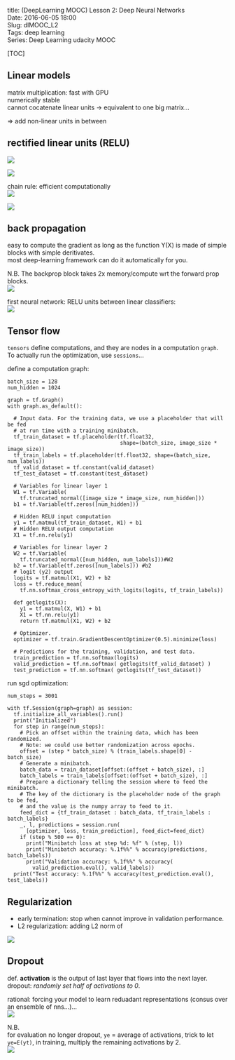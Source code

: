 title: (DeepLearning MOOC) Lesson 2: Deep Neural Networks          
Date: 2016-06-05 18:00     
Slug: dlMOOC_L2      
Tags: deep learning   
Series: Deep Learning udacity MOOC
 
[TOC]
  
  
Linear models  
-------------  
matrix multiplication: fast with GPU  
numerically stable  
cannot cocatenate linear units → equivalent to one big matrix...  
  
⇒ add non-linear units in between   
  
  
rectified linear units (RELU)  
-----------------------------  
![](../images/dlMOOC_L2/pasted_image.png)  
  
![](../images/dlMOOC_L2/pasted_image002.png)  
  
chain rule: efficient computationally  
![](../images/dlMOOC_L2/pasted_image003.png)  
  
![](../images/dlMOOC_L2/pasted_image004.png)  
  
back propagation  
----------------  
easy to compute the gradient as long as the function Y(X) is made of simple blocks with simple deritivates.   
most deep-learning framework can do it automatically for you.   
  
N.B. The backprop block takes 2x memory/compute wrt the forward prop blocks.   
![](../images/dlMOOC_L2/pasted_image005.png)  
  
first neural network: RELU units between linear classifiers:   
![](../images/dlMOOC_L2/pasted_image001.png)  
  
Tensor flow  
-----------  
``tensors`` define computations, and they are nodes in a computation ``graph``.   
To actually run the optimization, use ``sessions``...  
  
define a computation graph:   
  
	batch_size = 128  
	num_hidden = 1024  
	  
	graph = tf.Graph()  
	with graph.as_default():  
	  
	  # Input data. For the training data, we use a placeholder that will be fed  
	  # at run time with a training minibatch.  
	  tf_train_dataset = tf.placeholder(tf.float32,  
										shape=(batch_size, image_size * image_size))  
	  tf_train_labels = tf.placeholder(tf.float32, shape=(batch_size, num_labels))  
	  tf_valid_dataset = tf.constant(valid_dataset)  
	  tf_test_dataset = tf.constant(test_dataset)  
	    
	  # Variables for linear layer 1  
	  W1 = tf.Variable(  
		tf.truncated_normal([image_size * image_size, num_hidden]))  
	  b1 = tf.Variable(tf.zeros([num_hidden]))  
	    
	  # Hidden RELU input computation  
	  y1 = tf.matmul(tf_train_dataset, W1) + b1  
	  # Hidden RELU output computation  
	  X1 = tf.nn.relu(y1)   
	  
	  # Variables for linear layer 2  
	  W2 = tf.Variable(  
		tf.truncated_normal([num_hidden, num_labels]))#W2  
	  b2 = tf.Variable(tf.zeros([num_labels])) #b2  
	  # logit (y2) output  
	  logits = tf.matmul(X1, W2) + b2  
	  loss = tf.reduce_mean(  
		tf.nn.softmax_cross_entropy_with_logits(logits, tf_train_labels))  
	    
	  def getlogits(X):  
		y1 = tf.matmul(X, W1) + b1  
		X1 = tf.nn.relu(y1)  
		return tf.matmul(X1, W2) + b2  
	  
	  # Optimizer.  
	  optimizer = tf.train.GradientDescentOptimizer(0.5).minimize(loss)  
	    
	  # Predictions for the training, validation, and test data.  
	  train_prediction = tf.nn.softmax(logits)  
	  valid_prediction = tf.nn.softmax( getlogits(tf_valid_dataset) )  
	  test_prediction = tf.nn.softmax( getlogits(tf_test_dataset))  
  
run sgd optimization:   
  
	num_steps = 3001  
	  
	with tf.Session(graph=graph) as session:  
	  tf.initialize_all_variables().run()  
	  print("Initialized")  
	  for step in range(num_steps):  
		# Pick an offset within the training data, which has been randomized.  
		# Note: we could use better randomization across epochs.  
		offset = (step * batch_size) % (train_labels.shape[0] - batch_size)  
		# Generate a minibatch.  
		batch_data = train_dataset[offset:(offset + batch_size), :]  
		batch_labels = train_labels[offset:(offset + batch_size), :]  
		# Prepare a dictionary telling the session where to feed the minibatch.  
		# The key of the dictionary is the placeholder node of the graph to be fed,  
		# and the value is the numpy array to feed to it.  
		feed_dict = {tf_train_dataset : batch_data, tf_train_labels : batch_labels}  
		_, l, predictions = session.run(  
		  [optimizer, loss, train_prediction], feed_dict=feed_dict)  
		if (step % 500 == 0):  
		  print("Minibatch loss at step %d: %f" % (step, l))  
		  print("Minibatch accuracy: %.1f%%" % accuracy(predictions, batch_labels))  
		  print("Validation accuracy: %.1f%%" % accuracy(  
			valid_prediction.eval(), valid_labels))  
	  print("Test accuracy: %.1f%%" % accuracy(test_prediction.eval(), test_labels))  
  
  
Regularization  
--------------  
  
* early termination: stop when cannot improve in validation performance.   
* L2 regularization: adding L2 norm of   
  
![](../images/dlMOOC_L2/pasted_image006.png)  
  
Dropout  
-------  
def. **activation** is the output of last layer that flows into the next layer.   
dropout: *randomly set half of activations to 0*.  
  
rational: forcing your model to learn reduadant representations (consus over an ensemble of nns...)...   
![](../images/dlMOOC_L2/pasted_image007.png)  
  
N.B.  
for evaluation no longer dropout, ``ye`` = average of activations, trick to let ``ye=E(yt)``, in training, multiply the remaining activations by 2.  
![](../images/dlMOOC_L2/pasted_image008.png)  
  
  
